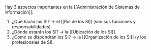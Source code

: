 Hay 3 aspectos importantes en la [[Administración de Sistemas de Información]]:

1. ¿Qué harán los SI? $\to$ el [[Rol de los SI]] (son sus funciones y responsabilidades).
2. ¿Dónde estarán los SI? $\to$ la [[Ubicación de los SI]].
3. ¿Cómo se dispondrán los SI? $\to$ la [[Organización de los SI]] (y los profesionales de SI).
